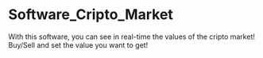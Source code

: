 # Software_Cripto_Market
With this software, you can see in real-time the values of the cripto market! Buy/Sell and set the value you want to get!
